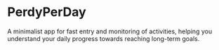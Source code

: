 # PerdyPerDay

A minimalist app for fast entry and monitoring of activities, helping you understand your daily progress towards reaching long-term goals.
